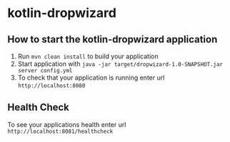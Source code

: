 # kotlin-dropwizard

How to start the kotlin-dropwizard application
---

1. Run `mvn clean install` to build your application
1. Start application with `java -jar target/dropwizard-1.0-SNAPSHOT.jar server config.yml`
1. To check that your application is running enter url `http://localhost:8080`

Health Check
---

To see your applications health enter url `http://localhost:8081/healthcheck`
